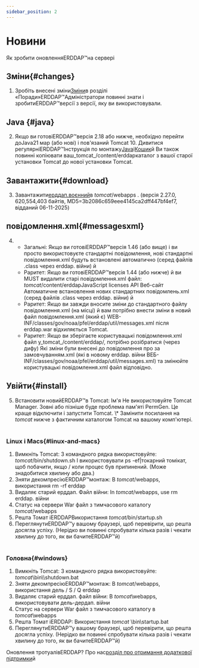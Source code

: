 ```yaml
---
sidebar_position: 2
---
```

# Новини
Як зробити оновленняERDDAP™на сервері

## Зміни{#changes} 
1. Зробіть внесені зміни[Зміни](/changes)в розділі «Поради»ERDDAP™Адміністратори повинні знати і зробитиERDDAP™версії з версії, яку ви використовували.
     
## Java {#java} 
2. Якщо ви готовіERDDAP™версія 2.18 або нижче, необхідно перейти доJava21 мар (або нові) і пов'язаний Tomcat 10. Дивитися регулярніERDDAP™Інструкція по монтажу[Java](/docs/server-admin/deploy-install#java)і[Кошик](/docs/server-admin/deploy-install#tomcat)й Ви також повинні копіювати ваш_tomcat_/content/erddapкаталог з вашої старої установки Tomcat до нової установки Tomcat.

## Завантажити{#download} 
3. Завантажити[ерддап.воєнний](https://github.com/ERDDAP/erddap/releases/download/v2.27.0/erddap.war)в _tomcat_/webapps .
     (версія 2.27.0, 620,554,403 байтів, MD5=3b2086c659eee4145ca2dff447bf4ef7, відданий 06-11-2025) 
     
## повідомлення.xml{#messagesxml} 
4. 
    * Загальні: Якщо ви готовіERDDAP™версія 1.46 (або вище) і ви просто використовуєте стандартні повідомлення, нові стандартні повідомлення.xml будуть встановлені автоматично (серед файлів .class через erddap. війни) й
         
    * Раритет: Якщо ви готовіERDDAP™версія 1.44 (або нижче) й
ви MUST видалити старі повідомлення.xml файл:
        _tomcat_/content/erddapJavaScript licenses API Веб-сайт
Автоматичне встановлення нових стандартних повідомлень.xml (серед файлів .class через erddap. війни) й
         
    * Раритет: Якщо ви завжди вносите зміни до стандартного файлу повідомлення.xml (на місці) й
вам потрібно внести зміни в новий файл повідомлення.xml (який є)
WEB-INF/classes/gov/noaa/pfel/erddap/util/messages.xml після erddap.war відхиляється Tomcat.
         
    * Раритет: Якщо ви зберігаєте користувацькі повідомлення.xml файл у_tomcat_/content/erddap/,
потрібно розібратися (через дифу) Які зміни були внесені до повідомлення про за замовчуванням.xml (які в новому erddap. війни
ВЕБ-INF/classes/gov/noaa/pfel/erddap/util/messages.xml) та змінюйте користувацькі повідомлення.xml файл відповідно.
         
## Увійти{#install} 
5. Встановити новийERDDAP™в Tomcat:
Ім'я Не використовуйте Tomcat Manager. Зовні або пізніше буде проблема пам'яті PermGen. Це краще відключити і запустити Tomcat.
\\* Замінити посилання на _tomcat_ нижче з фактичним каталогом Tomcat на вашому комп'ютері.
     
### Linux і Macs{#linux-and-macs} 
1. Вимкніть Tomcat: З командного рядка використовуйте: _tomcat_/bin/shutdown.sh
І використовувати ps -ef|токарний томікат, щоб побачити, якщо / коли процес був припинений. (Може знадобитися хвилину або два.) 
2. Зняти декомпресіюERDDAP™монтаж: В _tomcat_/webapps, використання
rm -rf erddap
3. Видаляє старий ерддап. Файл війни: In _tomcat_/webapps, use rm erddap. війни
4. Статус на сервери War файл з тимчасового каталогу _tomcat_/webapps
5. Решта Томат іERDDAPВикористання _tomcat_/bin/startup.sh
6. ПереглянутиERDDAP™у вашому браузері, щоб перевірити, що решта досягла успіху.
     (Нерідко ви повинні спробувати кілька разів і чекати хвилину до того, як ви бачитеERDDAP™й)   
             
### Головна{#windows} 
1. Вимкніть Tomcat: З командного рядка використовуйте: _tomcat_\bin\\\\shutdown.bat
2. Зняти декомпресіюERDDAP™монтаж: В _tomcat_/webapps, використання
дель / S / Q erddap
3. Видаляє старий ерддап. файл війни: В _tomcat_\\webapps, використовувати дель-дердап. війни
4. Статус на сервери War файл з тимчасового каталогу в _tomcat_\\webapps
5. Решта Томат іERDDAP: Використання _tomcat_ \\bin\\startup.bat
6. ПереглянутиERDDAP™у вашому браузері, щоб перевірити, що решта досягла успіху.
     (Нерідко ви повинні спробувати кілька разів і чекати хвилину до того, як ви бачитеERDDAP™й) 

Оновлення тротуалівERDDAP? Про нас[розділ про отримання додаткової підтримки](/docs/intro#support)й
